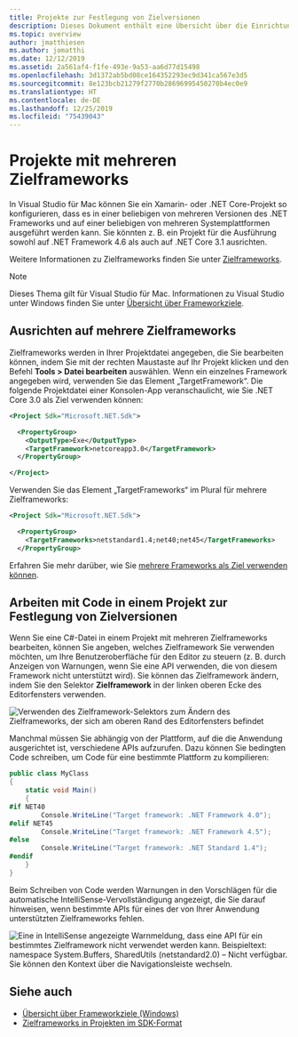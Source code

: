 ```yaml
---
title: Projekte zur Festlegung von Zielversionen
description: Dieses Dokument enthält eine Übersicht über die Einrichtung von Projekten zur Festlegung von Zielversionen in Visual Studio für Mac.
ms.topic: overview
author: jmatthiesen
ms.author: jomatthi
ms.date: 12/12/2019
ms.assetid: 2a561af4-f1fe-493e-9a53-aa6d77d15498
ms.openlocfilehash: 3d1372ab5bd08ce164352293ec9d341ca567e3d5
ms.sourcegitcommit: 8e123bcb21279f2770b28696995450270b4ec0e9
ms.translationtype: HT
ms.contentlocale: de-DE
ms.lasthandoff: 12/25/2019
ms.locfileid: "75439043"
---
```

# <a name="projects-with-multiple-target-frameworks"></a>Projekte mit mehreren Zielframeworks
In Visual Studio für Mac können Sie ein Xamarin- oder .NET Core-Projekt so konfigurieren, dass es in einer beliebigen von mehreren Versionen des .NET Frameworks und auf einer beliebigen von mehreren Systemplattformen ausgeführt werden kann. Sie könnten z. B. ein Projekt für die Ausführung sowohl auf .NET Framework 4.6 als auch auf .NET Core 3.1 ausrichten. 

Weitere Informationen zu Zielframeworks finden Sie unter [Zielframeworks](/dotnet/standard/frameworks).

> [!NOTE] 
> Dieses Thema gilt für Visual Studio für Mac. Informationen zu Visual Studio unter Windows finden Sie unter [Übersicht über Frameworkziele](/visualstudio/ide/visual-studio-multi-targeting-overview).

## <a name="targeting-multiple-frameworks"></a>Ausrichten auf mehrere Zielframeworks

Zielframeworks werden in Ihrer Projektdatei angegeben, die Sie bearbeiten können, indem Sie mit der rechten Maustaste auf Ihr Projekt klicken und den Befehl **Tools > Datei bearbeiten** auswählen. Wenn ein einzelnes Framework angegeben wird, verwenden Sie das Element „TargetFramework“. Die folgende Projektdatei einer Konsolen-App veranschaulicht, wie Sie .NET Core 3.0 als Ziel verwenden können:

```XML
<Project Sdk="Microsoft.NET.Sdk">

  <PropertyGroup>
    <OutputType>Exe</OutputType>
    <TargetFramework>netcoreapp3.0</TargetFramework>
  </PropertyGroup>

</Project>
```

Verwenden Sie das Element „TargetFrameworks“ im Plural für mehrere Zielframeworks:

```XML
<Project Sdk="Microsoft.NET.Sdk">

  <PropertyGroup>
    <TargetFrameworks>netstandard1.4;net40;net45</TargetFrameworks>
  </PropertyGroup>
```

Erfahren Sie mehr darüber, wie Sie [mehrere Frameworks als Ziel verwenden können](/dotnet/standard/frameworks#how-to-specify-target-frameworks).

## <a name="working-with-code-in-a-multi-target-project"></a>Arbeiten mit Code in einem Projekt zur Festlegung von Zielversionen
Wenn Sie eine C#-Datei in einem Projekt mit mehreren Zielframeworks bearbeiten, können Sie angeben, welches Zielframework Sie verwenden möchten, um Ihre Benutzeroberfläche für den Editor zu steuern (z. B. durch Anzeigen von Warnungen, wenn Sie eine API verwenden, die von diesem Framework nicht unterstützt wird). Sie können das Zielframework ändern, indem Sie den Selektor **Zielframework** in der linken oberen Ecke des Editorfensters verwenden.

![Verwenden des Zielframework-Selektors zum Ändern des Zielframeworks, der sich am oberen Rand des Editorfensters befindet](media/project-multitargeting-framework-selector.png)

Manchmal müssen Sie abhängig von der Plattform, auf die die Anwendung ausgerichtet ist, verschiedene APIs aufzurufen. Dazu können Sie bedingten Code schreiben, um Code für eine bestimmte Plattform zu kompilieren:

```C#
public class MyClass
{
    static void Main()
    {
#if NET40
        Console.WriteLine("Target framework: .NET Framework 4.0");
#elif NET45  
        Console.WriteLine("Target framework: .NET Framework 4.5");
#else
        Console.WriteLine("Target framework: .NET Standard 1.4");
#endif
    }
}
```

Beim Schreiben von Code werden Warnungen in den Vorschlägen für die automatische IntelliSense-Vervollständigung angezeigt, die Sie darauf hinweisen, wenn bestimmte APIs für eines der von Ihrer Anwendung unterstützten Zielframeworks fehlen.

![Eine in IntelliSense angezeigte Warnmeldung, dass eine API für ein bestimmtes Zielframework nicht verwendet werden kann. Beispieltext: namespace System.Buffers, SharedUtils (netstandard2.0) – Nicht verfügbar. Sie können den Kontext über die Navigationsleiste wechseln.](media/project-multitargeting-intellisense-warnings.png)

## <a name="see-also"></a>Siehe auch

- [Übersicht über Frameworkziele (Windows)](/visualstudio/ide/visual-studio-multi-targeting-overview)
- [Zielframeworks in Projekten im SDK-Format](/dotnet/standard/frameworks#how-to-specify-target-frameworks)
